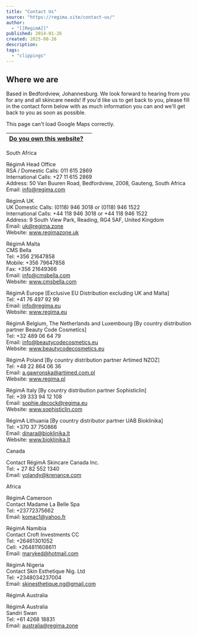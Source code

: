 ```yaml
---
title: "Contact Us"
source: "https://regima.site/contact-us/"
author:
  - "[[RegimA]]"
published: 2014-01-26
created: 2025-08-26
description:
tags:
  - "clippings"
---
```

## Where we are

Based in Bedfordview, Johannesburg. We look forward to hearing from you for any and all skincare needs! If you'd like us to get back to you, please fill in the contact form below with as much information you can and we'll get back to you as soon as possible.

This page can't load Google Maps correctly.

| [Do you own this website?](https://developers.google.com/maps/documentation/javascript/error-messages?utm_source=maps_js&utm_medium=degraded&utm_campaign=keyless#api-key-and-billing-errors) |  |
| --- | --- |

South Africa

RégimA Head Office  
RSA / Domestic Calls: 011 615 2869  
International Calls: +27 11 615 2869  
Address: 50 Van Buuren Road, Bedfordview, 2008, Gauteng, South Africa  
Email: info@regima.com

RégimA UK  
UK Domestic Calls: (0118) 946 3018 or (0118) 946 1522  
International Calls: +44 118 946 3018 or +44 118 946 1522  
Address: 9 South View Park, Reading, RG4 5AF, United Kingdom  
Email: uk@regima.zone  
Website: www.regimazone.uk  
  
RégimA Malta  
CMS Bella  
Tel: +356 21647858  
Mobile: +356 79647858  
Fax: +356 21649366  
Email: info@cmsbella.com  
Website: www.cmsbella.com  
  
RégimA Europe \[Exclusive EU Distribution excluding UK and Malta\]  
Tel: +41 76 497 92 99  
Email: info@regima.eu  
Website: www.regima.eu  
  
RégimA Belgium, The Netherlands and Luxembourg \[By country distribution partner Beauty Code Cosmetics\]  
Tel: +32 489 06 64 79  
Email: info@beautycodecosmetics.eu  
Website: www.beautycodecosmetics.eu  
  
RégimA Poland \[By country distribution partner Artimed NZOZ\]  
Tel: +48 22 864 06 36  
Email: a.gawronska@artimed.com.pl  
Website: www.regima.pl  
  
RégimA Italy \[By country distribution partner Sophisticlin\]  
Tel: +39 333 94 12 108  
Email: sophie.decock@regima.eu  
Website: www.sophisticlin.com  
  
RégimA Lithuania \[By country distributor partner UAB Bioklinika\]  
Tel: +370 37 750866  
Email: dinara@bioklinika.lt  
Website: www.bioklinika.lt

Canada

Contact RégimA Skincare Canada Inc.  
Tel: + 27 82 552 1340  
Email: yolandy@krenance.com

Africa

RégimA Cameroon  
Contact Madame La Belle Spa  
Tel: +23772375662  
Email: komac1@yahoo.fr  
  
RégimA Namibia  
Contact Croft Investments CC  
Tel: +26461301052  
Cell: +264811608611  
Email: maryked@hotmail.com  
  
RégimA Nigeria  
Contact Skin Esthetique Nig. Ltd  
Tel: +2348034237004  
Email: skinesthetique.ng@gmail.com

RégimA Australia

RégimA Australia  
Sandri Swan  
Tel: +61 4268 18831  
Email: australia@regima.zone